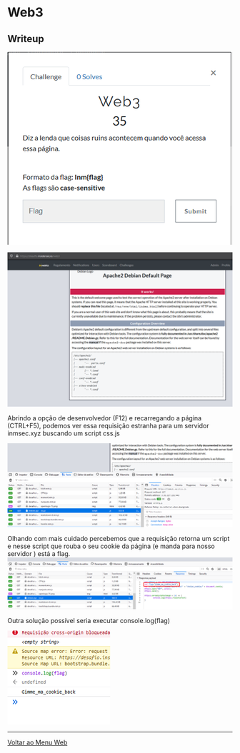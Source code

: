 # Web3

## Writeup

![alt text](https://raw.githubusercontent.com/insidersec/ctf_writeups/master/img/web3.png)

![alt text](https://raw.githubusercontent.com/insidersec/ctf_writeups/master/img/web3-1.png)

Abrindo a opção de desenvolvedor (F12) e recarregando a página (CTRL+F5), podemos ver essa requisição estranha para um servidor inmsec.xyz buscando um script css.js

![alt text](https://raw.githubusercontent.com/insidersec/ctf_writeups/master/img/web3-2.png)

Olhando com mais cuidado percebemos que a requisição retorna um script e nesse script que rouba o seu cookie da página (e manda para nosso servidor  ) está a flag.
![alt text](https://raw.githubusercontent.com/insidersec/ctf_writeups/master/img/web3-3.png)

Outra solução possível seria executar console.log(flag)

![alt text](https://raw.githubusercontent.com/insidersec/ctf_writeups/master/img/web3-4.png)

---

[Voltar ao Menu Web](https://writeup.insidersec.io/web)